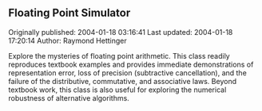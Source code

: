 ## Floating Point Simulator

Originally published: 2004-01-18 03:16:41
Last updated: 2004-01-18 17:20:14
Author: Raymond Hettinger

Explore the mysteries of floating point arithmetic.  This class readily reproduces textbook examples and provides immediate demonstrations of representation error, loss of precision (subtractive cancellation), and the failure of the distributive, commutative, and associative laws.  Beyond textbook work, this class is also useful for exploring the numerical robustness of alternative algorithms.